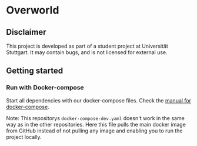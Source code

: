 # Overworld

## Disclaimer

This project is developed as part of a student project at Universität Stuttgart.
It may contain bugs, and is not licensed for external use.

## Getting started

### Run with Docker-compose

Start all dependencies with our docker-compose files.
Check the [manual for docker-compose](https://github.com/Gamify-IT/docs/blob/main/dev-manuals/languages/docker/docker-compose.md).

Note: This repositorys `docker-compose-dev.yaml` doesn't work in the same way as in the other repositories.
Here this file pulls the main docker image from GitHub instead of not pulling any image and enabling you to run the 
project locally.